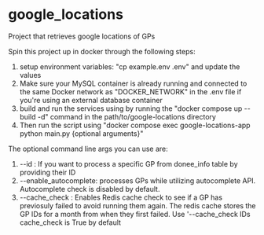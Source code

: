 # google_locations
Project that retrieves google locations of GPs

Spin this project up in docker through the following steps:

 1. setup environment variables: "cp example.env .env" and update the values
 2. Make sure your MySQL container is already running and connected to the same Docker network as "DOCKER_NETWORK" in the .env file if you're using an external database container
 3. build and run the services using by running the "docker compose up --build -d" command in the path/to/google-locations directory
 4. Then run the script using "docker compose exec google-locations-app python main.py {optional arguments}"

 The optional command line args you can use are:
 1. --id <ID>: If you want to process a specific GP from donee_info table by providing their ID
 2. --enable_autocomplete: processes GPs while utilizing autocomplete API. Autocomplete check is disabled by default.
 3. --cache_check <Bool>: Enables Redis cache check to see if a GP has previosuly failed to avoid running them again. The redis cache stores the GP IDs for a month from when they first failed. Use '--cache_check IDs cache_check is True by default

